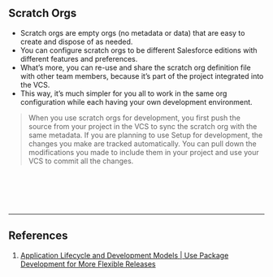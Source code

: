## Scratch Orgs
- Scratch orgs are empty orgs (no metadata or data) that are easy to create and dispose of as needed.
- You can configure scratch orgs to be different Salesforce editions with different features and preferences.
- What’s more, you can re-use and share the scratch org definition file with other team members, because it’s part of the project integrated into the VCS.
- This way, it’s much simpler for you all to work in the same org configuration while each having your own development environment.

> When you use scratch orgs for development, you first push the source from your project in the VCS to sync the scratch org with the same metadata.
> If you are planning to use Setup for development, the changes you make are tracked automatically.
> You can pull down the modifications you made to include them in your project and use your VCS to commit all the changes.











<br/>

<br/>

<br/>

<br/>

---

## References

1. [Application Lifecycle and Development Models | Use Package Development for More Flexible Releases](https://trailhead.salesforce.com/content/learn/modules/application-lifecycle-and-development-models/use-package-development-for-more-flexible-releases?trailmix_creator_id=strailhead&trailmix_slug=architect-dev-lifecycle-and-deployment)

